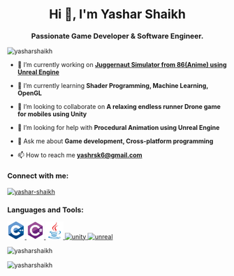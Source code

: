 <h1 align="center">Hi 👋, I'm Yashar Shaikh</h1>
<h3 align="center">Passionate Game Developer & Software Engineer.</h3>

<p align="left"> <img src="https://komarev.com/ghpvc/?username=yasharshaikh&label=Profile%20views&color=0e75b6&style=flat" alt="yasharshaikh" /> </p>

- 🔭 I’m currently working on **[Juggernaut Simulator from 86(Anime) using Unreal Engine](https://github.com/YasharShaikh/Juggernaut_Simulator_UnrealEngine_Cpp)**

- 🌱 I’m currently learning **Shader Programming, Machine Learning, OpenGL**

- 👯 I’m looking to collaborate on **A relaxing endless runner Drone game for mobiles using Unity**

- 🤝 I’m looking for help with **Procedural Animation using Unreal Engine**

- 💬 Ask me about **Game development, Cross-platform programming**

- 📫 How to reach me **yashrsk6@gmail.com**

<h3 align="left">Connect with me:</h3>
<p align="left">
<a href="https://linkedin.com/in/yashar-shaikh" target="blank"><img align="center" src="https://raw.githubusercontent.com/rahuldkjain/github-profile-readme-generator/master/src/images/icons/Social/linked-in-alt.svg" alt="yashar-shaikh" height="30" width="40" /></a>
</p>

<h3 align="left">Languages and Tools:</h3>
<p align="left"> <a href="https://www.w3schools.com/cpp/" target="_blank" rel="noreferrer"> <img src="https://raw.githubusercontent.com/devicons/devicon/master/icons/cplusplus/cplusplus-original.svg" alt="cplusplus" width="40" height="40"/> </a> <a href="https://www.w3schools.com/cs/" target="_blank" rel="noreferrer"> <img src="https://raw.githubusercontent.com/devicons/devicon/master/icons/csharp/csharp-original.svg" alt="csharp" width="40" height="40"/> </a> <a href="https://www.java.com" target="_blank" rel="noreferrer"> <img src="https://raw.githubusercontent.com/devicons/devicon/master/icons/java/java-original.svg" alt="java" width="40" height="40"/> </a> <a href="https://unity.com/" target="_blank" rel="noreferrer"> <img src="https://www.vectorlogo.zone/logos/unity3d/unity3d-icon.svg" alt="unity" width="40" height="40"/> </a> <a href="https://unrealengine.com/" target="_blank" rel="noreferrer"> <img src="https://raw.githubusercontent.com/kenangundogan/fontisto/036b7eca71aab1bef8e6a0518f7329f13ed62f6b/icons/svg/brand/unreal-engine.svg" alt="unreal" width="40" height="40"/> </a> </p>

<p><img align="center" src="https://github-readme-stats.vercel.app/api/top-langs?username=yasharshaikh&show_icons=true&locale=en&layout=compact" alt="yasharshaikh" /></p>

<p><img align="center" src="https://github-readme-streak-stats.herokuapp.com/?user=yasharshaikh&" alt="yasharshaikh" /></p>
